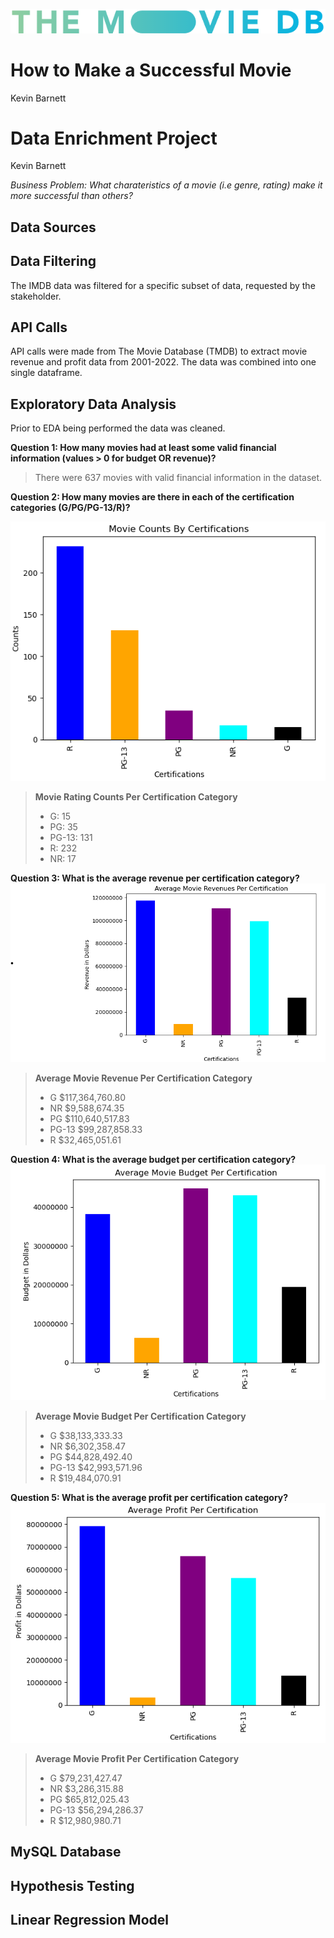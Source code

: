 ![tmdb_logo](https://github.com/kevinbrnett/How-to-Make-a-Successful-Movie/blob/main/Images/tmdb_logo.png)

# How to Make a Successful Movie

Kevin Barnett

# Data Enrichment Project
Kevin Barnett

*Business Problem: What charateristics of a movie (i.e genre, rating) make it more successful than others?*

## Data Sources

## Data Filtering
The IMDB data was filtered for a specific subset of data, requested by the stakeholder.

## API Calls
API calls were made from The Movie Database (TMDB) to extract movie revenue and profit data from 2001-2022. The data was combined into one single dataframe.

## Exploratory Data Analysis
Prior to EDA being performed the data was cleaned.

**Question 1: How many movies had at least some valid financial information (values > 0 for budget OR revenue)?**
> There were 637 movies with valid financial information in the dataset.

**Question 2: How many movies are there in each of the certification categories (G/PG/PG-13/R)?**

![categories](https://github.com/kevinbrnett/How-to-Make-a-Successful-Movie/blob/main/Images/question2.png)

> **Movie Rating Counts Per Certification Category**
 > - G: 15
 > - PG: 35
 > - PG-13: 131
 > - R: 232
 > - NR: 17

**Question 3: What is the average revenue per certification category?**
![avg_rev](https://github.com/kevinbrnett/How-to-Make-a-Successful-Movie/blob/main/Images/question3.png)

> **Average Movie Revenue Per Certification Category**
> - G       $117,364,760.80
> - NR        $9,588,674.35
> - PG      $110,640,517.83
> - PG-13    $99,287,858.33
> - R        $32,465,051.61

**Question 4: What is the average budget per certification category?**
![avg_budg](https://github.com/kevinbrnett/How-to-Make-a-Successful-Movie/blob/main/Images/question4.png)

> **Average Movie Budget Per Certification Category**
> - G        $38,133,333.33
> - NR        $6,302,358.47
> - PG       $44,828,492.40
> - PG-13    $42,993,571.96
> - R        $19,484,070.91

**Question 5: What is the average profit per certification category?**
![avg_profit](https://github.com/kevinbrnett/How-to-Make-a-Successful-Movie/blob/main/Images/question5.png)

> **Average Movie Profit Per Certification Category**
> - G        $79,231,427.47
> - NR        $3,286,315.88
> - PG       $65,812,025.43
> - PG-13    $56,294,286.37
> - R        $12,980,980.71

## MySQL Database

## Hypothesis Testing

## Linear Regression Model

